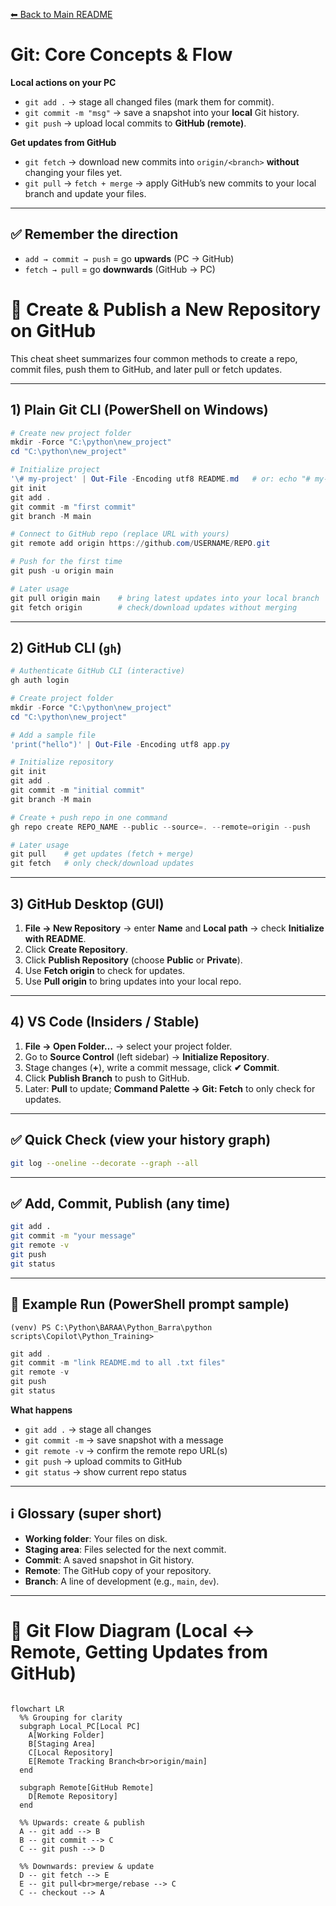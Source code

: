 [⬅ Back to Main README](../README.md)

# Git: Core Concepts & Flow

**Local actions on your PC**  
- `git add .` → stage all changed files (mark them for commit).  
- `git commit -m "msg"` → save a snapshot into your **local** Git history.  
- `git push` → upload local commits to **GitHub (remote)**.  

**Get updates from GitHub**  
- `git fetch` → download new commits into `origin/<branch>` **without** changing your files yet.  
- `git pull` → `fetch + merge` → apply GitHub’s new commits to your local branch and update your files.  

---

## ✅ Remember the direction

- `add → commit → push` = go **upwards** (PC → GitHub)  
- `fetch → pull` = go **downwards** (GitHub → PC)


# 📘 Create & Publish a New Repository on GitHub

This cheat sheet summarizes four common methods to create a repo, commit files, push them to GitHub, and later pull or fetch updates.

---

## 1) Plain Git CLI (PowerShell on Windows)

```powershell
# Create new project folder
mkdir -Force "C:\python\new_project"
cd "C:\python\new_project"

# Initialize project
'\# my-project' | Out-File -Encoding utf8 README.md   # or: echo "# my-project" > README.md
git init
git add .
git commit -m "first commit"
git branch -M main

# Connect to GitHub repo (replace URL with yours)
git remote add origin https://github.com/USERNAME/REPO.git

# Push for the first time
git push -u origin main

# Later usage
git pull origin main    # bring latest updates into your local branch
git fetch origin        # check/download updates without merging
```

---

## 2) GitHub CLI (`gh`)

```powershell
# Authenticate GitHub CLI (interactive)
gh auth login

# Create project folder
mkdir -Force "C:\python\new_project"
cd "C:\python\new_project"

# Add a sample file
'print("hello")' | Out-File -Encoding utf8 app.py

# Initialize repository
git init
git add .
git commit -m "initial commit"
git branch -M main

# Create + push repo in one command
gh repo create REPO_NAME --public --source=. --remote=origin --push

# Later usage
git pull    # get updates (fetch + merge)
git fetch   # only check/download updates
```

---

## 3) GitHub Desktop (GUI)

1. **File → New Repository** → enter **Name** and **Local path** → check **Initialize with README**.  
2. Click **Create Repository**.  
3. Click **Publish Repository** (choose **Public** or **Private**).  
4. Use **Fetch origin** to check for updates.  
5. Use **Pull origin** to bring updates into your local repo.

---

## 4) VS Code (Insiders / Stable)

1. **File → Open Folder…** → select your project folder.  
2. Go to **Source Control** (left sidebar) → **Initialize Repository**.  
3. Stage changes (**+**), write a commit message, click **✔ Commit**.  
4. Click **Publish Branch** to push to GitHub.  
5. Later: **Pull** to update; **Command Palette → Git: Fetch** to only check for updates.

---

## ✅ Quick Check (view your history graph)

```bash
git log --oneline --decorate --graph --all
```

---

## ✅ Add, Commit, Publish (any time)

```bash
git add .
git commit -m "your message"
git remote -v
git push
git status
```

---

## 🔁 Example Run (PowerShell prompt sample)

```text
(venv) PS C:\Python\BARAA\Python_Barra\python scripts\Copilot\Python_Training>
```

```powershell
git add .
git commit -m "link README.md to all .txt files"
git remote -v
git push
git status
```

**What happens**  
- `git add .` → stage all changes  
- `git commit -m` → save snapshot with a message  
- `git remote -v` → confirm the remote repo URL(s)  
- `git push` → upload commits to GitHub  
- `git status` → show current repo status

---

## ℹ️ Glossary (super short)
- **Working folder**: Your files on disk.  
- **Staging area**: Files selected for the next commit.  
- **Commit**: A saved snapshot in Git history.  
- **Remote**: The GitHub copy of your repository.  
- **Branch**: A line of development (e.g., `main`, `dev`).

---

# 🔹 Git Flow Diagram (Local ↔ Remote, Getting Updates from GitHub)

```mermaid

flowchart LR
  %% Grouping for clarity
  subgraph Local_PC[Local PC]
    A[Working Folder]
    B[Staging Area]
    C[Local Repository]
    E[Remote Tracking Branch<br>origin/main]
  end

  subgraph Remote[GitHub Remote]
    D[Remote Repository]
  end

  %% Upwards: create & publish
  A -- git add --> B
  B -- git commit --> C
  C -- git push --> D

  %% Downwards: preview & update
  D -- git fetch --> E
  E -- git pull<br>merge/rebase --> C
  C -- checkout --> A

